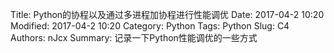 Title: Python的协程以及通过多进程加协程进行性能调优
Date: 2017-04-2 10:20
Modified: 2017-04-2 10:20
Category: Python
Tags: Python
Slug: C4
Authors: nJcx
Summary: 记录一下Python性能调优的一些方式

